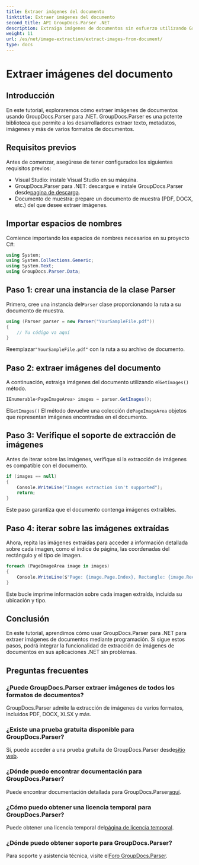 ```yaml
---
title: Extraer imágenes del documento
linktitle: Extraer imágenes del documento
second_title: API GroupDocs.Parser .NET
description: Extraiga imágenes de documentos sin esfuerzo utilizando GroupDocs.Parser para .NET. Sus capacidades de procesamiento de documentos y agilizan las tareas de extracción de imágenes de manera eficiente.
weight: 11
url: /es/net/image-extraction/extract-images-from-document/
type: docs
---
```

# Extraer imágenes del documento

## Introducción
En este tutorial, exploraremos cómo extraer imágenes de documentos usando GroupDocs.Parser para .NET. GroupDocs.Parser es una potente biblioteca que permite a los desarrolladores extraer texto, metadatos, imágenes y más de varios formatos de documentos.
## Requisitos previos
Antes de comenzar, asegúrese de tener configurados los siguientes requisitos previos:
- Visual Studio: instale Visual Studio en su máquina.
-  GroupDocs.Parser para .NET: descargue e instale GroupDocs.Parser desde[pagina de descarga](https://releases.groupdocs.com/parser/net/).
- Documento de muestra: prepare un documento de muestra (PDF, DOCX, etc.) del que desee extraer imágenes.

## Importar espacios de nombres
Comience importando los espacios de nombres necesarios en su proyecto C#:
```csharp
using System;
using System.Collections.Generic;
using System.Text;
using GroupDocs.Parser.Data;
```
## Paso 1: crear una instancia de la clase Parser
 Primero, cree una instancia del`Parser` clase proporcionando la ruta a su documento de muestra.
```csharp
using (Parser parser = new Parser("YourSampleFile.pdf"))
{
    // Tu código va aquí
}
```
 Reemplazar`"YourSampleFile.pdf"` con la ruta a su archivo de documento.
## Paso 2: extraer imágenes del documento
 A continuación, extraiga imágenes del documento utilizando el`GetImages()` método.
```csharp
IEnumerable<PageImageArea> images = parser.GetImages();
```
 El`GetImages()` El método devuelve una colección de`PageImageArea` objetos que representan imágenes encontradas en el documento.
## Paso 3: Verifique el soporte de extracción de imágenes
Antes de iterar sobre las imágenes, verifique si la extracción de imágenes es compatible con el documento.
```csharp
if (images == null)
{
    Console.WriteLine("Images extraction isn't supported");
    return;
}
```
Este paso garantiza que el documento contenga imágenes extraíbles.
## Paso 4: iterar sobre las imágenes extraídas
Ahora, repita las imágenes extraídas para acceder a información detallada sobre cada imagen, como el índice de página, las coordenadas del rectángulo y el tipo de imagen.
```csharp
foreach (PageImageArea image in images)
{
    Console.WriteLine($"Page: {image.Page.Index}, Rectangle: {image.Rectangle}, Type: {image.FileType}");
}
```
Este bucle imprime información sobre cada imagen extraída, incluida su ubicación y tipo.

## Conclusión
En este tutorial, aprendimos cómo usar GroupDocs.Parser para .NET para extraer imágenes de documentos mediante programación. Si sigue estos pasos, podrá integrar la funcionalidad de extracción de imágenes de documentos en sus aplicaciones .NET sin problemas.

## Preguntas frecuentes
### ¿Puede GroupDocs.Parser extraer imágenes de todos los formatos de documentos?
GroupDocs.Parser admite la extracción de imágenes de varios formatos, incluidos PDF, DOCX, XLSX y más.
### ¿Existe una prueba gratuita disponible para GroupDocs.Parser?
 Sí, puede acceder a una prueba gratuita de GroupDocs.Parser desde[sitio web](https://releases.groupdocs.com/).
### ¿Dónde puedo encontrar documentación para GroupDocs.Parser?
 Puede encontrar documentación detallada para GroupDocs.Parser[aquí](https://tutorials.groupdocs.com/parser/net/).
### ¿Cómo puedo obtener una licencia temporal para GroupDocs.Parser?
 Puede obtener una licencia temporal del[página de licencia temporal](https://purchase.groupdocs.com/temporary-license/).
### ¿Dónde puedo obtener soporte para GroupDocs.Parser?
 Para soporte y asistencia técnica, visite el[Foro GroupDocs.Parser](https://forum.groupdocs.com/c/parser/17).
